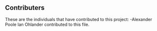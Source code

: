 ## Contributers

These are the individuals that have contributed to this project: -Alexander Poole
Ian Ohlander contributed to this file.
